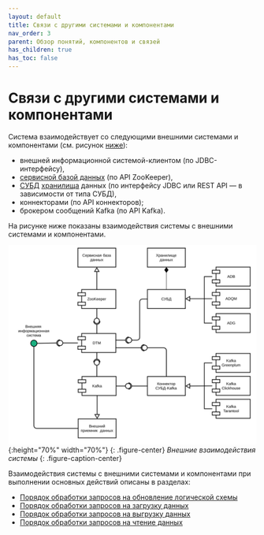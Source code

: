 ```yaml
---
layout: default
title: Связи с другими системами и компонентами
nav_order: 3
parent: Обзор понятий, компонентов и связей
has_children: true
has_toc: false
---
```


# Связи с другими системами и компонентами

Система взаимодействует со следующими внешними системами и компонентами (см. рисунок [ниже](#img_interactions)):
*   внешней информационной системой-клиентом (по JDBC-интерфейсу),
*   [сервисной базой данных](../Основные_понятия/Сервисная_база_данных/Сервисная_база_данных.md) 
    (по API ZooKeeper),
*   [СУБД](../../Введение/Поддерживаемые_СУБД_хранилища/Поддерживаемые_СУБД_хранилища.md) 
    [хранилища](../Основные_понятия/Хранилище_данных/Хранилище_данных.md) данных (по интерфейсу JDBC или 
    REST API — в зависимости от типа СУБД),
*   коннекторами (по API коннекторов);
*   брокером сообщений Kafka (по API Kafka).


На рисунке ниже показаны взаимодействия системы с внешними системами и компонентами.

<a id="img_interactions"></a>
![](Связи_с_другими_системами_и_компонентами.svg){:height="70%" width="70%"}
{: .figure-center}
*Внешние взаимодействия системы*
{: .figure-caption-center}

Взаимодействия системы с внешними системами и компонентами при выполнении основных действий описаны 
в разделах:
*   [Порядок обработки запросов на обновление логической схемы](Порядок_обработки_запросов_на_обновление_логической_схемы/Порядок_обработки_запросов_на_обновление_логической_схемы.md)
*   [Порядок обработки запросов на загрузку данных](Порядок_обработки_запросов_на_загрузку_данных/Порядок_обработки_запросов_на_загрузку_данных.md)
*   [Порядок обработки запросов на выгрузку данных](Порядок_обработки_запросов_на_выгрузку_данных/Порядок_обработки_запросов_на_выгрузку_данных.md)
*   [Порядок обработки запросов на чтение данных](Порядок_обработки_запросов_на_чтение_данных/Порядок_обработки_запросов_на_чтение_данных.md)